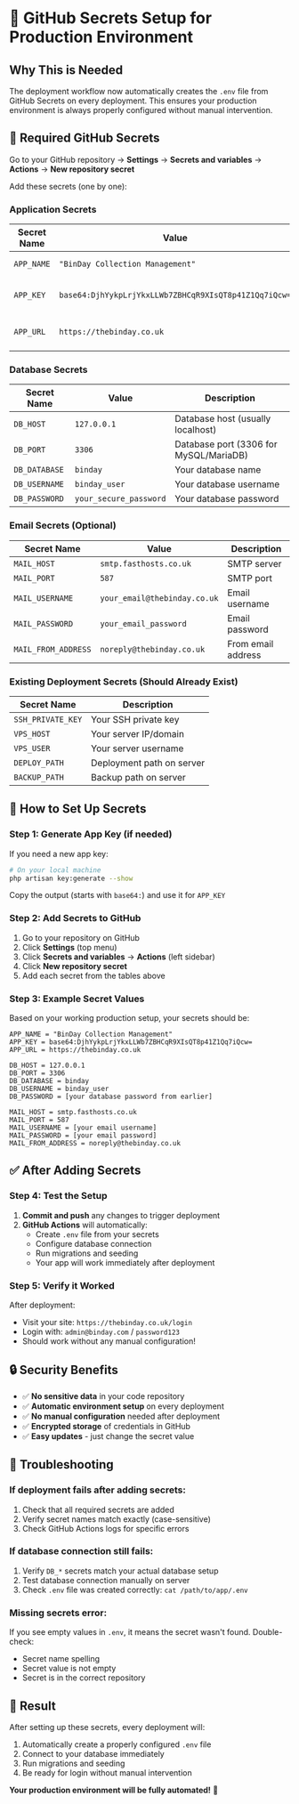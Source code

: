 # 🔐 GitHub Secrets Setup for Production Environment

## Why This is Needed
The deployment workflow now automatically creates the `.env` file from GitHub Secrets on every deployment. This ensures your production environment is always properly configured without manual intervention.

## 🔧 Required GitHub Secrets

Go to your GitHub repository → **Settings** → **Secrets and variables** → **Actions** → **New repository secret**

Add these secrets (one by one):

### **Application Secrets**
| Secret Name | Value | Description |
|-------------|-------|-------------|
| `APP_NAME` | `"BinDay Collection Management"` | Application name |
| `APP_KEY` | `base64:DjhYykpLrjYkxLLWb7ZBHCqR9XIsQT8p41Z1Qq7iQcw=` | Laravel encryption key |
| `APP_URL` | `https://thebinday.co.uk` | Your production domain |

### **Database Secrets** 
| Secret Name | Value | Description |
|-------------|-------|-------------|
| `DB_HOST` | `127.0.0.1` | Database host (usually localhost) |
| `DB_PORT` | `3306` | Database port (3306 for MySQL/MariaDB) |
| `DB_DATABASE` | `binday` | Your database name |
| `DB_USERNAME` | `binday_user` | Your database username |
| `DB_PASSWORD` | `your_secure_password` | Your database password |

### **Email Secrets (Optional)**
| Secret Name | Value | Description |
|-------------|-------|-------------|
| `MAIL_HOST` | `smtp.fasthosts.co.uk` | SMTP server |
| `MAIL_PORT` | `587` | SMTP port |
| `MAIL_USERNAME` | `your_email@thebinday.co.uk` | Email username |
| `MAIL_PASSWORD` | `your_email_password` | Email password |
| `MAIL_FROM_ADDRESS` | `noreply@thebinday.co.uk` | From email address |

### **Existing Deployment Secrets (Should Already Exist)**
| Secret Name | Description |
|-------------|-------------|
| `SSH_PRIVATE_KEY` | Your SSH private key |
| `VPS_HOST` | Your server IP/domain |
| `VPS_USER` | Your server username |
| `DEPLOY_PATH` | Deployment path on server |
| `BACKUP_PATH` | Backup path on server |

## 🚀 How to Set Up Secrets

### **Step 1: Generate App Key (if needed)**
If you need a new app key:
```bash
# On your local machine
php artisan key:generate --show
```
Copy the output (starts with `base64:`) and use it for `APP_KEY`

### **Step 2: Add Secrets to GitHub**

1. Go to your repository on GitHub
2. Click **Settings** (top menu)
3. Click **Secrets and variables** → **Actions** (left sidebar)
4. Click **New repository secret**
5. Add each secret from the tables above

### **Step 3: Example Secret Values**

Based on your working production setup, your secrets should be:

```
APP_NAME = "BinDay Collection Management"
APP_KEY = base64:DjhYykpLrjYkxLLWb7ZBHCqR9XIsQT8p41Z1Qq7iQcw=
APP_URL = https://thebinday.co.uk

DB_HOST = 127.0.0.1
DB_PORT = 3306
DB_DATABASE = binday
DB_USERNAME = binday_user
DB_PASSWORD = [your database password from earlier]

MAIL_HOST = smtp.fasthosts.co.uk
MAIL_PORT = 587
MAIL_USERNAME = [your email username]
MAIL_PASSWORD = [your email password]
MAIL_FROM_ADDRESS = noreply@thebinday.co.uk
```

## ✅ After Adding Secrets

### **Step 4: Test the Setup**

1. **Commit and push** any changes to trigger deployment
2. **GitHub Actions** will automatically:
   - Create `.env` file from your secrets
   - Configure database connection
   - Run migrations and seeding
   - Your app will work immediately after deployment

### **Step 5: Verify it Worked**

After deployment:
- Visit your site: `https://thebinday.co.uk/login`
- Login with: `admin@binday.com` / `password123`
- Should work without any manual configuration!

## 🔒 Security Benefits

- ✅ **No sensitive data** in your code repository
- ✅ **Automatic environment setup** on every deployment
- ✅ **No manual configuration** needed after deployment
- ✅ **Encrypted storage** of credentials in GitHub
- ✅ **Easy updates** - just change the secret value

## 🐛 Troubleshooting

### **If deployment fails after adding secrets:**
1. Check that all required secrets are added
2. Verify secret names match exactly (case-sensitive)
3. Check GitHub Actions logs for specific errors

### **If database connection still fails:**
1. Verify `DB_*` secrets match your actual database setup
2. Test database connection manually on server
3. Check `.env` file was created correctly: `cat /path/to/app/.env`

### **Missing secrets error:**
If you see empty values in `.env`, it means the secret wasn't found. Double-check:
- Secret name spelling
- Secret value is not empty
- Secret is in the correct repository

## 🎯 Result

After setting up these secrets, every deployment will:
1. Automatically create a properly configured `.env` file
2. Connect to your database immediately
3. Run migrations and seeding
4. Be ready for login without manual intervention

**Your production environment will be fully automated!** 🚀
